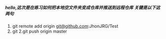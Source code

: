 ##### hello,这次是在练习如何把本地空文件夹变成仓库并推送到远程仓库 关键是以下这两句
1. git remote add origin git@github.com:JhonJRG/Test
2. git 2.git push origin master
